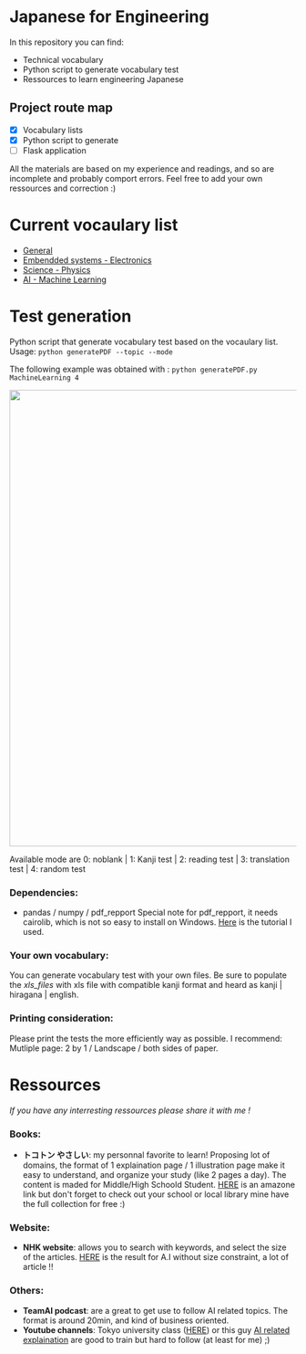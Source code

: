 # Japanese for Engineering
In this repository you can find:
* Technical vocabulary
* Python script to generate vocabulary test
* Ressources to learn engineering Japanese

## Project route map 
- [x] Vocabulary lists
- [x] Python script to generate
- [ ] Flask application

All the materials are based on my experience and readings, and so are incomplete and probably comport errors. Feel free to add your own ressources and correction :) 

# Current vocaulary list
* [General](https://github.com/BenbenIO/Japanese_for_Engineering/blob/master/vocabularyMD/General.md)
* [Embendded systems - Electronics](https://github.com/BenbenIO/Japanese_for_Engineering/blob/master/vocabularyMD/Embedded_Systems.md)
* [Science - Physics](https://github.com/BenbenIO/Japanese_for_Engineering/blob/master/vocabularyMD/Science.md)
* [AI - Machine Learning](https://github.com/BenbenIO/Japanese_for_Engineering/blob/master/vocabularyMD/MachineLearning.md)

# Test generation
Python script that generate vocabulary test based on the vocaulary list. Usage: 
``` python generatePDF --topic --mode ```

The following example was obtained with : 
``` python generatePDF.py MachineLearning 4 ``` 

<p align="center">
  <img src="/images/example_test.PNG" width="800">
</p>

Available mode are 0: noblank | 1: Kanji test | 2: reading test | 3: translation test | 4: random test

### Dependencies: 
* pandas / numpy / pdf_repport
Special note for pdf_repport, it needs cairolib, which is not so easy to install on Windows. [Here](https://www.cairographics.org/download/) is the tutorial I used.

### Your own vocabulary:
You can generate vocabulary test with your own files. Be sure to populate the _xls_files_ with xls file with compatible kanji format and  heard as kanji | hiragana | english.

### Printing consideration:
Please print the tests the more efficiently way as possible. I recommend: Mutliple page: 2 by 1 / Landscape / both sides of paper.

# Ressources
_If you have any interresting ressources please share it with me !_
### Books:
* __トコトン やさしい__: my personnal favorite to learn! 
Proposing lot of domains, the format of 1 explaination page / 1 illustration page make it easy to understand, and organize your study (like 2 pages a day). The content is maded for Middle/High Schoold Student. [HERE](https://www.amazon.co.jp/s/?ie=UTF8&keywords=%E3%83%88%E3%82%B3%E3%83%88%E3%83%B3%E3%82%84%E3%81%95%E3%81%97%E3%81%84%E3%82%B7%E3%83%AA%E3%83%BC%E3%82%BA&index=aps&jp-ad-ap=0&tag=googhydr-22&ref=pd_sl_7cl99cz5ww_b&adgrpid=48807802930&hvpone=&hvptwo=&hvadid=259311874221&hvpos=1t1&hvnetw=g&hvrand=4275094671531241966&hvqmt=b&hvdev=c&hvdvcmdl=&hvlocint=&hvlocphy=1009280&hvtargid=kwd-302126771652) is an amazone link but don't forget to check out your school or local library mine have the full collection for free :)

### Website:
* __NHK website__: allows you to search with keywords, and select the size of the articles. [HERE](https://www2.nhk.or.jp/news/nsearch/query.cgi?col=news&charset=utf-8&qi=3&qt=%E4%BA%BA%E5%B7%A5%E7%9F%A5%E8%83%BD) is the result for A.I without size constraint, a lot of article !!
### Others:
* __TeamAI podcast__: are a great to get use to follow AI related topics. The format is around 20min, and kind of business oriented.
* __Youtube channels__: Tokyo university class ([HERE](https://www.youtube.com/watch?v=vcruS8hYrUg)) or this guy [AI related explaination](https://www.youtube.com/channel/UCh5M2YUAPW7HnpfTUv7XHmA) are good to train but hard to follow (at least for me) ;)

